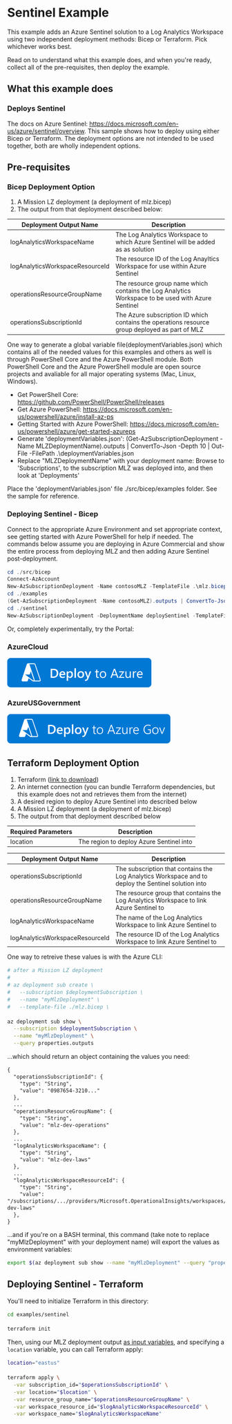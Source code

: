 # Sentinel Example

This example adds an Azure Sentinel solution to a Log Analytics Workspace using two independent deployment methods:  Bicep or Terraform.  Pick whichever works best.

Read on to understand what this example does, and when you're ready, collect all of the pre-requisites, then deploy the example.

## What this example does

### Deploys Sentinel

The docs on Azure Sentinel: <https://docs.microsoft.com/en-us/azure/sentinel/overview>.  This sample shows how to deploy using either Bicep or Terraform.  The deployment options are not intended to be used together, both are wholly independent options.

## Pre-requisites

### Bicep Deployment Option

1. A Mission LZ deployment (a deployment of mlz.bicep)
2. The output from that deployment described below:

Deployment Output Name | Description
-----------------------| -----------
logAnalyticsWorkspaceName | The Log Analytics Workspace to which Azure Sentinel will be added as as solution
logAnalyticsWorkspaceResourceId | The resource ID of the Log Anayltics Workspace for use within Azure Sentinel
operationsResourceGroupName | The resource group name which contains the Log Analytics Workspace to be used with Azure Sentinel
operationsSubscriptionId | The Azure subscription ID which contains the operations resource group deployed as part of MLZ

One way to generate a global variable file(deploymentVariables.json) which contains all of the needed values for this examples and others as well is through PowerShell Core and the Azure PowerShell module.  Both PowerShell Core and the Azure PowerShell module are open source projects and avaliable for all major operating systems (Mac, Linux, Windows).

* Get PowerShell Core:  <https://github.com/PowerShell/PowerShell/releases>
* Get Azure PowerShell: <https://docs.microsoft.com/en-us/powershell/azure/install-az-ps>
* Getting Started with Azure PowerShell: <https://docs.microsoft.com/en-us/powershell/azure/get-started-azureps>
* Generate 'deploymentVariables.json': (Get-AzSubscriptionDeployment -Name MLZDeploymentName).outputs | ConvertTo-Json -Depth 10 | Out-File -FilePath .\deploymentVariables.json
* Replace "MLZDeploymentName" with your deployment name:  Browse to 'Subscriptions', to the subscription MLZ was deployed into, and then look at 'Deployments'

Place the 'deploymentVariables.json' file ./src/bicep/examples folder.  See the sample for reference.

### Deploying Sentinel - Bicep

Connect to the appropriate Azure Environment and set appropriate context, see getting started with Azure PowerShell for help if needed.  The commands below assume you are deploying in Azure Commercial and show the entire process from deploying MLZ and then adding Azure Sentinel post-deployment. 

```PowerShell
cd ./src/bicep
Connect-AzAccount
New-AzSubscriptionDeployment -Name contosoMLZ -TemplateFile .\mlz.bicep -resourcePrefix 'contoso' -Location 'eastus'
cd ./examples
(Get-AzSubscriptionDeployment -Name contosoMLZ).outputs | ConvertTo-Json -Depth 10 | Out-File -FilePath .\deploymentVariables.json
cd ./sentinel
New-AzSubscriptionDeployment -DeploymentName deploySentinel -TemplateFile .\sentinel.bicep -Location 'eastus'
```

Or, completely experimentally, try the Portal:

### AzureCloud

[![Deploy To Azure](../../../../docs/images/deploytoazure.svg?sanitze=true)](https://portal.azure.com/#create/Microsoft.Template/uri/https%3A%2F%2Fraw.githubusercontent.com%2FAzure%2Fmissionlz%2Fmain%2Fsrc%2Fbicep%2Fexamples%2Fsentinel%2Fmodules%2FdeploySentinel.json)

### AzureUSGovernment

[![Deploy To Azure US Gov](../../../../docs/images/deploytoazuregov.svg?sanitize=true)](https://portal.azure.us/#create/Microsoft.https%3A%2F%2Fraw.githubusercontent.com%2FAzure%2Fmissionlz%2Fmain%2Fsrc%2Fbicep%2Fexamples%2Fsentinel%2Fmodules%2FdeploySentinel.json)

## Terraform Deployment Option

1. Terraform ([link to download](https://www.terraform.io/downloads.html))
2. An internet connection (you can bundle Terraform dependencies, but this example does not and retrieves them from the internet)
3. A desired region to deploy Azure Sentinel into described below
4. A Mission LZ deployment (a deployment of mlz.bicep)
5. The output from that deployment described below

Required Parameters | Description
------------------- | -----------
location | The region to deploy Azure Sentinel into

Deployment Output Name | Description
-----------------------| -----------
operationsSubscriptionId | The subscription that contains the Log Analytics Workspace and to deploy the Sentinel solution into
operationsResourceGroupName | The resource group that contains the Log Analytics Workspace to link Azure Sentinel to
logAnalyticsWorkspaceName | The name of the Log Analytics Workspace to link Azure Sentinel to
logAnalyticsWorkspaceResourceId | The resource ID of the Log Analytics Workspace to link Azure Sentinel to

One way to retreive these values is with the Azure CLI:

```bash
# after a Mission LZ deployment
#
# az deployment sub create \
#   --subscription $deploymentSubscription \
#   --name "myMlzDeployment" \
#   --template-file ./mlz.bicep \

az deployment sub show \
  --subscription $deploymentSubscription \
  --name "myMlzDeployment" \
  --query properties.outputs
```

...which should return an object containing the values you need:

```plaintext
{
  "operationsSubscriptionId": {
    "type": "String",
    "value": "0987654-3210..."
  },
  ...
  "operationsResourceGroupName": {
    "type": "String",
    "value": "mlz-dev-operations"
  },
  ...
  "logAnalyticsWorkspaceName": {
    "type": "String",
    "value": "mlz-dev-laws"
  },
  ...
  "logAnalyticsWorkspaceResourceId": {
    "type": "String",
    "value": "/subscriptions/.../providers/Microsoft.OperationalInsights/workspaces/mlz-dev-laws"
  },
}
```

...and if you're on a BASH terminal, this command (take note to replace "myMlzDeployment" with your deployment name) will export the values as environment variables:

<!-- markdownlint-disable MD013 -->
```bash
export $(az deployment sub show --name "myMlzDeployment" --query "properties.outputs.{ args: [ join('', ['operationsSubscriptionId=', operationsSubscriptionId.value]), join('', ['operationsResourceGroupName=', operationsResourceGroupName.value]), join('', ['logAnalyticsWorkspaceName=', logAnalyticsWorkspaceName.value]), join('', ['logAnalyticsWorkspaceResourceId=', logAnalyticsWorkspaceResourceId.value]) ] }.args" --output tsv | xargs)
```
<!-- markdownlint-enable MD013 -->

## Deploying Sentinel - Terraform

You'll need to initialize Terraform in this directory:

```bash
cd examples/sentinel

terraform init
```

Then, using our MLZ deployment output [as input variables](https://www.terraform.io/docs/language/values/variables.html), and specifying a `location` variable, you can call Terraform apply:

```bash
location="eastus"

terraform apply \
  -var subscription_id="$operationsSubscriptionId" \
  -var location="$location" \
  -var resource_group_name="$operationsResourceGroupName" \
  -var workspace_resource_id="$logAnalyticsWorkspaceResourceId" \
  -var workspace_name="$logAnalyticsWorkspaceName"
```
